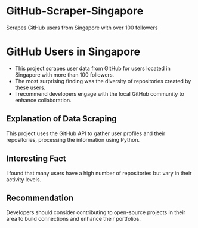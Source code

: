 # GitHub-Scraper-Singapore
Scrapes GitHub users from Singapore with over 100 followers

# GitHub Users in Singapore

- This project scrapes user data from GitHub for users located in Singapore with more than 100 followers.
- The most surprising finding was the diversity of repositories created by these users.
- I recommend developers engage with the local GitHub community to enhance collaboration.

## Explanation of Data Scraping
This project uses the GitHub API to gather user profiles and their repositories, processing the information using Python.

## Interesting Fact
I found that many users have a high number of repositories but vary in their activity levels.

## Recommendation
Developers should consider contributing to open-source projects in their area to build connections and enhance their portfolios.
